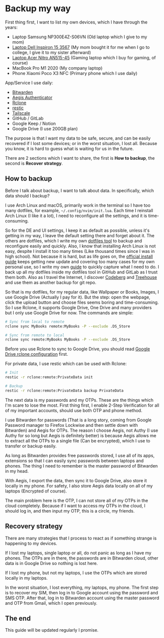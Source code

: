 # Backup my way

First thing first, I want to list my own devices, which I have through the years:

- Laptop Samsung NP300E4Z-S06VN (Old laptop which I give to my mom)
- [Laptop Dell Inspiron 15 3567](https://www.dell.com/support/home/en-vn/product-support/product/inspiron-15-3567-laptop/drivers) (My mom bought it for me when I go to college, I give it to my sister afterward)
- [Laptop Acer Nitro AN515-45](https://www.acer.com/ac/en/US/content/support-product/8841) (Gaming laptop which I buy for gaming, of course)
- MacBook Pro M1 2020 (My company laptop)
- Phone Xiaomi Poco X3 NFC (Primary phone which I use daily)

App/Service I use daily:

- [Bitwarden](https://bitwarden.com/)
- [Aegis Authenticator](https://getaegis.app/)
- [Rclone](https://rclone.org/)
- [restic](https://restic.net/)
- [Tailscale](https://tailscale.com/)
- GitHub / GitLab
- Google Keep / Notion
- Google Drive (I use 200GB plan)

The purpose is that I want my data to be safe, secure, and can be easily recovered if I lost some devices;
or in the worst situation, I lost all.
Because you know, it is hard to guess what is waiting for us in the future.

There are 2 sections which I want to share, the first is **How to backup**, the second is **Recover strategy**.

## How to backup

Before I talk about backup, I want to talk about data.
In specifically, which data should I backup?

I use Arch Linux and macOS, primarily work in the terminal so I have too many dotfiles, for example, `~/.config/nvim/init.lua`.
Each time I reinstall Arch Linux (I like it a lot), I need to reconfigure all the settings, and it is time-consuming.

So for the DE and UI settings, I keep it as default as possible, unless it's getting in my way, I leave the default setting there and forget about it.
The others are dotfiles, which I write my own [dotfiles tool](https://github.com/haunt98/dotfiles) to backup and reconfigure easily and quickly.
Also, I know that installing Arch Linux is not easy, despite I install it too many times (Like thousand times since I was in high school).
Not because it is hard, but as life goes on, the [official install guide](https://wiki.archlinux.org/title/installation_guide) keeps getting new update and covering too many cases for my own personal use, so I write my own [guide](https://github.com/haunt98/til/blob/main/install-archlinux.md) to quickly capture what I need to do.
I back up all my dotfiles inside my dotfiles tool in GitHub and GitLab as I trust them both.
Also as I travel the Internet, I discover [Codeberg](https://codeberg.org/) and [Treehouse](https://gitea.treehouse.systems/) and use them as another backup for git repo.

So that is my dotfiles, for my regular data, like Wallpaper or Books, Images, I use Google Drive (Actually I pay for it).
But the step: open the webpage, click the upload button and choose files seems boring and time-consuming.
So I use Rclone, it supports Google Drive, One Drive and many providers but I only use Google Drive for now.
The commands are simple:

```sh
# Sync from local to remote
rclone sync MyBooks remote:MyBooks -P --exclude .DS_Store

# Sync from remote to local
rclone sync remote:MyBooks MyBooks -P --exclude .DS_Store
```

Before you use Rclone to sync to Google Drive, you should read [Google Drive rclone configuration](https://rclone.org/drive/) first.

For private data, I use restic which can be used with Rclone:

```sh
# Init
restic -r rclone:remote:PrivateData init

# Backup
restic -r rclone:remote:PrivateData backup PrivateData
```

The next data is my passwords and my OTPs.
These are the things which I'm scare to lose the most.
First thing first, I enable 2-Step Verification for all of my important accounts, should use both OTP and phone method.

I use Bitwarden for passwords (That is a long story, coming from Google Password manager to Firefox Lockwise and then settle down with Bitwarden) and Aegis for OTPs.
The reason I choose Aegis, not Authy (I use Authy for so long but Aegis is definitely better) is because Aegis allows me to extract all the OTPs to a single file (Can be encrypted), which I use to transfer or backup easily.

As long as Bitwarden provides free passwords stored, I use all of its apps, extensions so that I can easily sync passwords between laptops and phones.
The thing I need to remember is the master password of Bitwarden in my head.

With Aegis, I export the data, then sync it to Google Drive, also store it locally in my phone.
For safety, I also store Aegis data locally on all of my laptops (Encrypted of course).

The main problem here is the OTP, I can not store all of my OTPs in the cloud completely.
Because if I want to access my OTPs in the cloud, I should log in, and then input my OTP, this is a circle, my friends.

## Recovery strategy

There are many strategies that I process to react as if something strange is happening to my devices.

If I lost my laptops, single laptop or all, do not panic as long as I have my phones.
The OTPs are in there, the passwords are in Bitwarden cloud, other data is in Google Drive so nothing is lost here.

If I lost my phone, but not my laptops, I use the OTPs which are stored locally in my laptops.

In the worst situation, I lost everything, my laptops, my phone.
The first step is to recover my SIM, then log in to Google account using the password and SMS OTP.
After that, log in to Bitwarden account using the master password and OTP from Gmail, which I open previously.

## The end

This guide will be updated regularly I promise.
